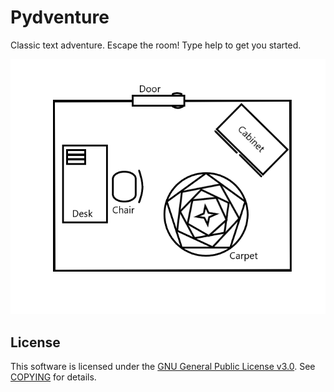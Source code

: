 # Pydventure

Classic text adventure. Escape the room! Type help to get you started.

![Map](floor_map.png)

## License

This software is licensed under the [GNU General Public License v3.0](https://www.gnu.org/licenses/gpl-3.0.html). See [COPYING](COPYING) for details.
